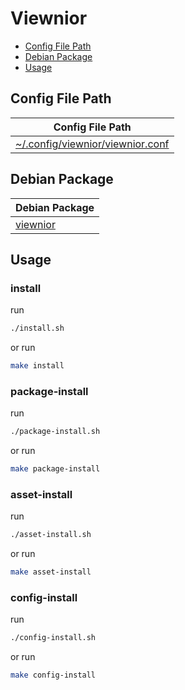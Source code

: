 

# Viewnior

* [Config File Path](#config-file-path)
* [Debian Package](#debian-package)
* [Usage](#usage)




## Config File Path

| Config File Path |
| ---------------- |
| [~/.config/viewnior/viewnior.conf](./asset/overlay/etc/skel/.config/viewnior/viewnior.conf) |




## Debian Package

| Debian Package |
| -------------- |
| [viewnior](https://packages.debian.org/stable/viewnior) |




## Usage


### install

run

``` sh
./install.sh
```

or run

``` sh
make install
```


### package-install

run

``` sh
./package-install.sh
```

or run

``` sh
make package-install
```


### asset-install

run

``` sh
./asset-install.sh
```

or run

``` sh
make asset-install
```


### config-install

run

``` sh
./config-install.sh
```

or run

``` sh
make config-install
```
